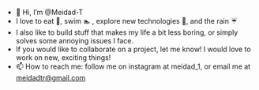 - 👋 Hi, I’m @Meidad-T
- I love to eat 🍔, swim 🏊 , explore new technologies 🤖, and the rain ☔ 
- I also like to build stuff that makes my life a bit less boring, or simply solves some annoying issues I face.
- If you would like to collaborate on a project, let me know! I would love to work on new, exciting things!
- 📫 How to reach me: follow me on instagram at meidad_1, or email me at meidadtr@gmail.com

<!---
Meidad-T/Meidad-T is a ✨ special ✨ repository because its `README.md` (this file) appears on your GitHub profile.
You can click the Preview link to take a look at your changes.
--->
